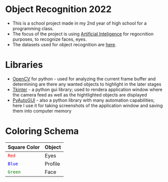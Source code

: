 # Object Recognition 2022

- This is a school project made in my 2nd year of high school for a programming class.
- The focus of the project is using [Artificial Inteligence]() for regocnition purposes, to recognize faces, eyes.
- The datasets used for object recognition are [here](https://github.com/opencv/opencv/tree/master/data/haarcascades).

# Libraries

- [OpenCV](https://opencv.org/) for python - used for analyzing the current frame buffer and determining are there any wanted objects to highlight in the later stages
- [Tkinter](https://docs.python.org/3/library/tkinter.html) - a python gui library; used to rendera application window where the camera feed as well as the hightlighted objects are displayed
- [PyAutoGUI](https://pyautogui.readthedocs.io/en/latest/) - also a python library with many automation capabilities; here I use it for taking screenshots of the application window and saving them into computer memory

# Coloring Schema

|               Square Color               |  Object  |
|------------------------------------------|----------|
| <code style="color : red">Red</code>     | Eyes     |
| <code style="color : blue">Blue</code>   | Profile  |
| <code style="color : green">Green</code> | Face     | 



 
